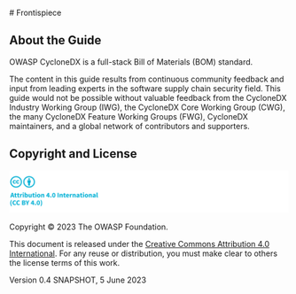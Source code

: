 <div style="page-break-after: always; visibility: hidden">
\newpage
</div>
# Frontispiece

## About the Guide
OWASP CycloneDX is a full-stack Bill of Materials (BOM) standard.

The content in this guide results from continuous community feedback and input from leading experts in the software 
supply chain security field. This guide would not be possible without valuable feedback from the CycloneDX Industry 
Working Group (IWG), the CycloneDX Core Working Group (CWG), the many CycloneDX Feature Working Groups (FWG), 
CycloneDX maintainers, and a global network of contributors and supporters.

## Copyright and License

![license](../../images/license.svg)

Copyright © 2023 The OWASP Foundation. 

This document is released under the [Creative Commons Attribution 4.0 International](https://creativecommons.org/licenses/by/4.0/).
For any reuse or distribution, you must make clear to others the license terms of this work.

Version 0.4 SNAPSHOT, 5 June 2023

<div style="page-break-after: always; visibility: hidden">
\newpage
</div>
